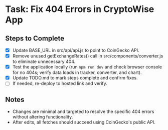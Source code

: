 # Task: Fix 404 Errors in CryptoWise App

## Steps to Complete

- [x] Update BASE_URL in src/api/api.js to point to CoinGecko API.
- [x] Remove unused getExchangeRates() call in src/components/converter.js to eliminate unnecessary 404.
- [x] Test the application locally (run `npm run dev` and check browser console for no 404s; verify data loads in tracker, converter, and chart).
- [x] Update TODO.md to mark steps complete and confirm fixes.
- [ ] If needed, re-deploy to hosted link and verify.

## Notes
- Changes are minimal and targeted to resolve the specific 404 errors without altering functionality.
- After edits, all fetches should succeed using CoinGecko's public API.
